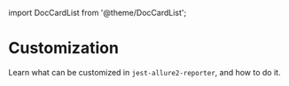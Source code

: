 import DocCardList from '@theme/DocCardList';

# Customization

Learn what can be customized in `jest-allure2-reporter`, and how to do it.

<DocCardList />
